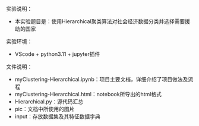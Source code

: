 实验说明：
- 本实验题目是：使用Hierarchical​聚类算法对社会经济数据分类并选择需要援助的国家

实验环境：
- VScode + python3.11 + jupyter插件

文件说明：
- myClustering-Hierarchical.ipynb：项目主要文档，详细介绍了项目做法及流程
- myClustering-Hierarchical.html：notebook所导出的html格式
- Hierarchical.py：源代码汇总
- pic：文档中所使用的图片
- input：存放数据集及其特征数据字典